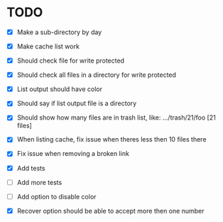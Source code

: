 # TODO

 - [x] Make a sub-directory by day
 - [x] Make cache list work
 - [x] Should check file for write protected
 - [x] Should check all files in a directory for write protected
 - [x] List output should have color
 - [x] Should say if list output file is a directory
 - [x] Should show how many files are in trash list, like: .../trash/21/foo [21 files]
 - [x] When listing cache, fix issue when theres less then 10 files there
 - [x] Fix issue when removing a broken link
 - [x] Add tests
 - [ ] Add more tests
 - [ ] Add option to disable color
 - [x] Recover option should be able to accept more then one number

